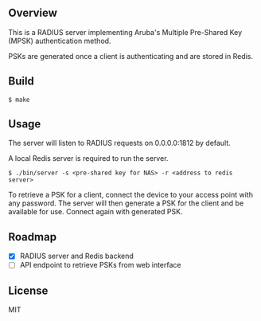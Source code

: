 ## Overview

This is a RADIUS server implementing Aruba's Multiple Pre-Shared Key (MPSK) authentication method.

PSKs are generated once a client is authenticating and are stored in Redis.

## Build

    $ make

## Usage

The server will listen to RADIUS requests on 0.0.0.0:1812 by default.

A local Redis server is required to run the server.

    $ ./bin/server -s <pre-shared key for NAS> -r <address to redis server>

To retrieve a PSK for a client, connect the device to your access point with any password. The server will then generate a PSK for the client and be available for use. Connect again with generated PSK.

## Roadmap

- [x] RADIUS server and Redis backend
- [ ] API endpoint to retrieve PSKs from web interface

## License

MIT

